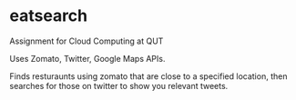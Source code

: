 # eatsearch
Assignment for Cloud Computing at QUT

Uses Zomato, Twitter, Google Maps APIs.

Finds resturaunts using zomato that are close to a specified location, then searches for those on twitter to show you relevant tweets.
